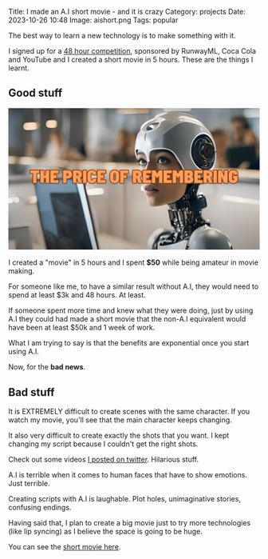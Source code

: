 Title: I made an A.I short movie - and it is crazy
Category: projects
Date: 2023-10-26 10:48
Image: aishort.png
Tags: popular

The best way to learn a new technology is to make something with it. 

I signed up for a [48 hour competition](https://gen48.runwayml.com/ ), sponsored by RunwayML, Coca Cola and YouTube and I created a short movie in 5 hours. These are the things I learnt.

## Good stuff

[![ai movie](/images/aishort.png)](https://youtu.be/_wcxJLcyeow)

I created a "movie" in 5 hours and I spent **$50** while being amateur in movie making. 

For someone like me, to have a similar result without A.I, they would need to spend at least $3k and 48 hours. At least.

If someone spent more time and knew what they were doing, just by using A.I they could had made a short movie that the non-A.I equivalent would have been at least $50k and 1 week of work. 

What I am trying to say is that the benefits are exponential once you start using A.I.

Now, for the **bad news**. 

## Bad stuff

It is EXTREMELY difficult to create scenes with the same character. If you watch my movie, you'll see that the main character keeps changing. 

It also very difficult to create exactly the shots that you want. I kept changing my script because I couldn't get the right shots.

Check out some videos [I posted on twitter](https://twitter.com/jonromero/status/1716224203148648709). Hilarious stuff.

A.I is terrible when it comes to human faces that have to show emotions. Just terrible.

Creating scripts with A.I is laughable. Plot holes, unimaginative stories, confusing endings. 

Having said that, I plan to create a big movie just to try more technologies (like lip syncing) as I believe the space is going to be huge. 

You can see the [short movie here](https://youtu.be/_wcxJLcyeow).